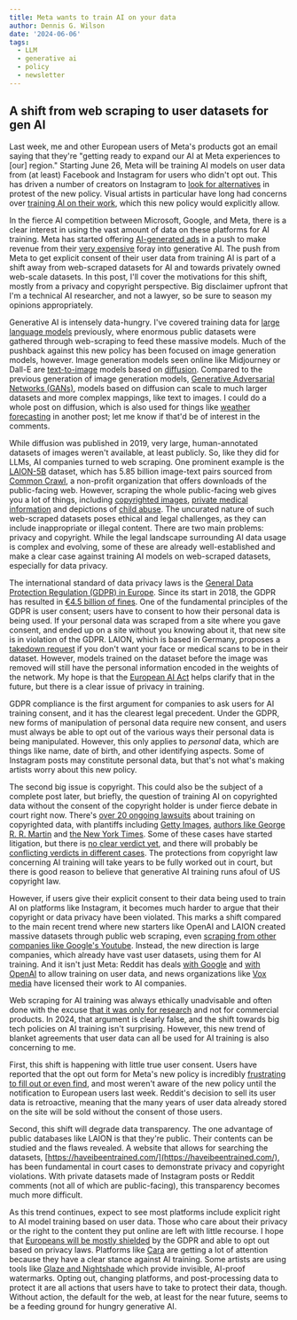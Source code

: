 ```yaml
---
title: Meta wants to train AI on your data
author: Dennis G. Wilson
date: '2024-06-06'
tags:
  - LLM
  - generative ai
  - policy
  - newsletter
---
```


## A shift from web scraping to user datasets for gen AI

Last week, me and other European users of Meta's products got an email saying that they're "getting ready to expand our AI at Meta experiences to [our] region." Starting June 26, Meta will be training AI models on user data from (at least) Facebook and Instagram for users who didn't opt out. This has driven a number of creators on Instagram to [look for alternatives](https://www.independent.co.uk/tech/cara-art-app-instagram-ai-b2556592.html) in protest of the new policy. Visual artists in particular have long had concerns over [training AI on their work](https://kotaku.com/ai-art-dall-e-midjourney-stable-diffusion-copyright-1849388060), which this new policy would explicitly allow.

In the fierce AI competition between Microsoft, Google, and Meta, there is a clear interest in using the vast amount of data on these platforms for AI training. Meta has started offering [AI-generated ads](https://www.reuters.com/technology/meta-expand-ai-image-generation-offerings-ads-2024-05-07/) in a push to make revenue from their [very expensive](https://www.reuters.com/technology/meta-raises-2024-expenses-forecast-support-ai-development-2024-04-24/) foray into generative AI. The push from Meta to get explicit consent of their user data from training AI is part of a shift away from web-scraped datasets for AI and towards privately owned web-scale datasets. In this post, I'll cover the motivations for this shift, mostly from a privacy and copyright perspective. Big disclaimer upfront that I'm a technical AI researcher, and not a lawyer, so be sure to season my opinions appropriately.

Generative AI is intensely data-hungry. I've covered training data for [large language models](https://goodcomputer.substack.com/p/an-introduction-to-large-language) previously, where enormous public datasets were gathered through web-scraping to feed these massive models. Much of the pushback against this new policy has been focused on image generation models, however. Image generation models seen online like Midjourney or Dall-E are [text-to-image](http://proceedings.mlr.press/v139/radford21a/radford21a.pdf) models based on [diffusion](https://proceedings.neurips.cc/paper/2020/file/4c5bcfec8584af0d967f1ab10179ca4b-Paper.pdf). Compared to the previous generation of image generation models, [Generative Adversarial Networks (GANs)](https://dl.acm.org/doi/pdf/10.1145/3422622), models based on diffusion can scale to much larger datasets and more complex mappings, like text to images. I could do a whole post on diffusion, which is also used for things like [weather forecasting](https://www.science.org/doi/pdf/10.1126/sciadv.adk4489) in another post; let me know if that'd be of interest in the comments. 

While diffusion was published in 2019, very large, human-annotated datasets of images weren't available, at least publicly. So, like they did for LLMs, AI companies turned to web scraping. One prominent example is the [LAION-5B](https://laion.ai/) dataset, which has 5.85 billion image-text pairs sourced from [Common Crawl](https://commoncrawl.org/), a non-profit organization that offers downloads of the public-facing web. However, scraping the whole public-facing web gives you a lot of things, including [copyrighted images](https://www.theverge.com/2023/12/4/23988403/getty-lawsuit-stability-ai-copyright-infringement), [private medical information](https://arstechnica.com/information-technology/2022/09/artist-finds-private-medical-record-photos-in-popular-ai-training-data-set/) and depictions of [child abuse](https://cyber.fsi.stanford.edu/io/news/investigation-finds-ai-image-generation-models-trained-child-abuse). The uncurated nature of such web-scraped datasets poses ethical and legal challenges, as they can include inappropriate or illegal content. There are two main problems: privacy and copyright. While the legal landscape surrounding AI data usage is complex and evolving, some of these are already well-established and make a clear case against training AI models on web-scraped datasets, especially for data privacy.

The international standard of data privacy laws is the [General Data Protection Regulation (GDPR) in Europe](https://gdpr.eu/). Since its start in 2018, the GDPR has resulted in [€4.5 billion of fines](https://www.enforcementtracker.com/?insights). One of the fundamental principles of the GDPR is user consent; users have to consent to how their personal data is being used. If your personal data was scraped from a site where you gave consent, and ended up on a site without you knowing about it, that new site is in violation of the GDPR. LAION, which is based in Germany, proposes a [takedown request](https://laion.ai/privacy-policy/) if you don't want your face or medical scans to be in their dataset. However, models trained on the dataset before the image was removed will still have the personal information encoded in the weights of the network. My hope is that the [European AI Act](https://goodcomputer.substack.com/p/european-union-ai-act) helps clarify that in the future, but there is a clear issue of privacy in training.

GDPR compliance is the first argument for companies to ask users for AI training consent, and it has the clearest legal precedent. Under the GDPR, new forms of manipulation of personal data require new consent, and users must always be able to opt out of the various ways their personal data is being manipulated. However, this only applies to *personal* data, which are things like name, date of birth, and other identifying aspects. Some of Instagram posts may constitute personal data, but that's not what's making artists worry about this new policy.

The second big issue is copyright. This could also be the subject of a complete post later, but briefly, the question of training AI on copyrighted data without the consent of the copyright holder is under fierce debate in court right now. There's [over 20 ongoing lawsuits](https://web.archive.org/web/20240407000139/https://www.thefashionlaw.com/from-chatgpt-to-deepfake-creating-apps-a-running-list-of-key-ai-lawsuits/) about training on copyrighted data, with plantiffs including [Getty Images](https://www.theverge.com/2023/12/4/23988403/getty-lawsuit-stability-ai-copyright-infringement), [authors like George R. R. Martin](https://www.classaction.org/media/authors-guild-et-al-v-openai-inc-et-al.pdf) and [the New York Times](https://www.nytimes.com/2023/12/27/business/media/new-york-times-open-ai-microsoft-lawsuit.html). Some of these cases have started litigation, but there is [no clear verdict yet](https://www.loeb.com/en/insights/publications/2023/11/andersen-v-stability-ai-ltd), and there will probably be [conflicting verdicts in different cases](https://www.reuters.com/legal/legalindustry/judge-denies-plaintiffs-effort-intervene-new-york-copyright-actions-against-2024-04-17/). The protections from copyright law concerning AI training will take years to be fully worked out in court, but there is good reason to believe that generative AI training runs afoul of US copyright law.

However, if users give their explicit consent to their data being used to train AI on platforms like Instagram, it becomes much harder to argue that their copyright or data privacy have been violated. This marks a shift compared to the main recent trend where new starters like OpenAI and LAION created massive datasets through public web scraping, even [scraping from other companies like Google's Youtube](https://www.theverge.com/2024/4/6/24122915/openai-youtube-transcripts-gpt-4-training-data-google). Instead, the new direction is large companies, which already have vast user datasets, using them for AI training. And it isn't just Meta: Reddit has deals [with Google](https://www.reuters.com/technology/reddit-ai-content-licensing-deal-with-google-sources-say-2024-02-22/) and [with OpenAI](https://openai.com/index/openai-and-reddit-partnership/) to allow training on user data, and news organizations like [Vox media](https://www.axios.com/2024/05/29/atlantic-vox-media-openai-licensing-deal) have licensed their work to AI companies.

Web scraping for AI training was always ethically unadvisable and often done with the excuse [that it was only for research](https://openreview.net/forum?id=M3Y74vmsMcY) and not for commercial products. In 2024, that argument is clearly false, and the shift towards big tech policies on AI training isn't surprising. However, this new trend of blanket agreements that user data can all be used for AI training is also concerning to me.

First, this shift is happening with little true user consent. Users have reported that the opt out form for Meta's new policy is incredibly [frustrating to fill out or even find](https://www.fastcompany.com/91132854/instagram-training-ai-on-your-data-its-nearly-impossible-to-opt-out), and most weren't aware of the new policy until the notification to European users last week. Reddit's decision to sell its user data is retroactive, meaning that the many years of user data already stored on the site will be sold without the consent of those users.

Second, this shift will degrade data transparency. The one advantage of public databases like LAION is that they're public. Their contents can be studied and the flaws revealed. A website that allows for searching the datasets, [https://haveibeentrained.com/](https://haveibeentrained.com/), has been fundamental in court cases to demonstrate privacy and copyright violations. With private datasets made of Instagram posts or Reddit comments (not all of which are public-facing), this transparency becomes much more difficult.

As this trend continues, expect to see most platforms include explicit right to AI model training based on user data. Those who care about their privacy or the right to the content they put online are left with little recourse. I hope that [Europeans will be mostly shielded](https://www.edps.europa.eu/system/files/2024-06/24-06-03_genai_orientations_en.pdf) by the GDPR and able to opt out based on privacy laws. Platforms like [Cara](https://cara.app/) are getting a lot of attention because they have a clear stance against AI training. Some artists are using tools like [Glaze and Nightshade](https://glaze.cs.uchicago.edu/) which provide invisible, AI-proof watermarks. Opting out, changing platforms, and post-processing data to protect it are all actions that users have to take to protect their data, though. Without action, the default for the web, at least for the near future, seems to be a feeding ground for hungry generative AI.
